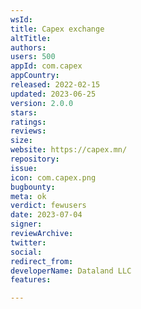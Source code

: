 ```yaml
---
wsId: 
title: Capex exchange
altTitle: 
authors: 
users: 500
appId: com.capex
appCountry: 
released: 2022-02-15
updated: 2023-06-25
version: 2.0.0
stars: 
ratings: 
reviews: 
size: 
website: https://capex.mn/
repository: 
issue: 
icon: com.capex.png
bugbounty: 
meta: ok
verdict: fewusers
date: 2023-07-04
signer: 
reviewArchive: 
twitter: 
social: 
redirect_from: 
developerName: Dataland LLC
features: 

---
```


